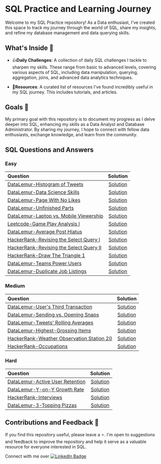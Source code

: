 # SQL Practice and Learning Journey
Welcome to my SQL Practice repository! As a Data enthusiast, I've created this space to track my journey through the world of SQL, share my insights, and refine my database management and data querying skills. 

## What's Inside 👀
- 👍**Daily Challenges**: A collection of daily SQL challenges I tackle to sharpen my skills. These range from basic to advanced levels, covering various aspects of SQL, including data manipulation, querying, aggregation, joins, and advanced data analytics techniques.
<!---
- 📕**Learning Notes**: My personal notes on SQL concepts, functions, best practices, and optimization techniques. A great resource for anyone looking to deepen their understanding of SQL.
--->
- 🔗**Resources**: A curated list of resources I've found incredibly useful in my SQL journey. This includes tutorials, and articles.


## Goals 💪
My primary goal with this repository is to document my progress as I delve deeper into SQL, enhancing my skills as a Data Analyst and Database Administrator. By sharing my journey, I hope to connect with fellow data enthusiasts, exchange knowledge, and learn from the community.

## SQL Questions and Answers
### Easy
|Question|Solution|
|:---|:---:|
|[DataLemur-Histogram of Tweets](https://datalemur.com/questions/sql-histogram-tweets)|[Solution](DataLemur/Easy-Histogram_of_Tweets.sql)|
|[DataLemur-Data Science Skills](https://datalemur.com/questions/matching-skills)|[Solution](DataLemur/Easy-Data_Science_Skills.sql)|
|[DataLemur-Page With No Likes](https://datalemur.com/questions/sql-page-with-no-likes)|[Solution](DataLemur/Easy-Page_With_No_Likes.sql)|
|[DataLemur-Unfinished Parts](https://datalemur.com/questions/tesla-unfinished-parts)|[Solution](DataLemur/Easy-Unfinished_Parts.sql)|
|[DataLemur-Laptop vs. Mobile Viewership](https://datalemur.com/questions/laptop-mobile-viewership)|[Solution](DataLemur/Easy-Laptop_vs_Mobile_Viewership.sql)|
|[Leetcode-Game Play Analysis I](https://leetcode.com/problems/game-play-analysis-i/description/)|[Solution](Leetcode/Easy-Game_Play_Analysis_1.sql)|
|[DataLemur-Average Post Hiatus](https://datalemur.com/questions/sql-average-post-hiatus-1)|[Solution](DataLemur/Easy-Average_Post_Hiatus.sql)|
|[HackerRank-Revising the Select Query I](https://www.hackerrank.com/challenges/revising-the-select-query/problem)|[Solution](HackerRank/Easy-Revising_the_Select_Query_1.sql)|
|[HackerRank-Revising the Select Query II](https://www.hackerrank.com/challenges/revising-the-select-query-2/problem)|[Solution](HackerRank/Easy-Revising_the_Select_Query_2.sql)|
|[HackerRank-Draw The Triangle 1](https://www.hackerrank.com/challenges/draw-the-triangle-1/problem)|[Solution](HackerRank/Easy-Draw_the_Triangle_1.sql)|
|[DataLemur-Teams Power Users](https://datalemur.com/questions/teams-power-users)|[Solution](DataLemur/Easy-Teams_Power_Users.sql)|
|[DataLemur-Duplicate Job Listings](https://datalemur.com/questions/duplicate-job-listings)|[Solution](DataLemur/Easy-Duplicate_Job_Listings.sql)|

### Medium
|Question|Solution|
|:---|:---:|
|[DataLemur-User's Third Transaction](https://datalemur.com/questions/sql-third-transaction)|[Solution](DataLemur/Medium-User's_Third_Transaction.sql)|
|[DataLemur-Sending vs. Opening Snaps](https://datalemur.com/questions/time-spent-snaps)|[Solution](DataLemur/Medium-Sending_vs_Opening_Snaps.sql)|
|[DataLemur-Tweets' Rolling Averages](https://datalemur.com/questions/rolling-average-tweets)|[Solution](DataLemur/Medium-Tweets_Rolling_Averages.sql)
|[DataLemur-Highest-Grossing Items](https://datalemur.com/questions/sql-highest-grossing)|[Solution](DataLemur/Medium-Highest_Grossing_Items.sql)|
|[HackerRank-Weather Observation Station 20](https://www.hackerrank.com/challenges/weather-observation-station-20/problem)|[Solution](HackerRank/Medium-Weather_Observation_Station_20.sql)|
|[HackerRank-Occupations](https://www.hackerrank.com/challenges/occupations/problem)|[Solution](HackerRank/Medium-Occupations.sql)|

### Hard
|Question|Solution|
|:---|:---:|
|[DataLemur-Active User Retention](https://datalemur.com/questions/user-retention)|[Solution](DataLemur/Hard-Active_User_Retention.sql)|
|[DataLemur-Y-on-Y Growth Rate](https://datalemur.com/questions/yoy-growth-rate)|[Solution](DataLemur/Hard-Y_on_Y_Growth_Rate.sql)|
|[HackerRank-Interviews](https://www.hackerrank.com/challenges/interviews/problem)|[Solution](HackerRank/Hard-Interviews.sql)|
|[DataLemur-3-Topping Pizzas](https://datalemur.com/questions/pizzas-topping-cost)|[Solution](DataLemur/Hard-3_Toppings_Pizzas.sql)|

## Contributions and Feedback 💙
If you find this repository useful, please leave a ⭐. I'm open to suggestions and feedback to improve the repository and help it serve as a valuable resource for everyone interested in SQL.

<div id="badges">
  Connect with me over
  <a href="https://www.linkedin.com/in/divya-munot/">
    <img src="https://img.shields.io/badge/LinkedIn-blue?style=for-the-badge&logo=linkedin&logoColor=white" alt="LinkedIn Badge"/>
  </a>
</div>
